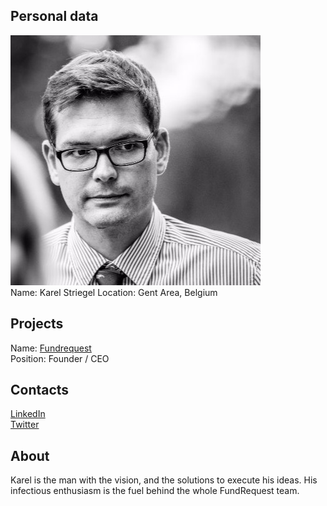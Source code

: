 ## Personal data
![Karel Striegel photo](../people/photo/karel_striegel.jpg)  
Name:  Karel Striegel
Location: Gent Area, Belgium  
## Projects 
Name: [Fundrequest](../projects/fundrequest.md)  
Position: Founder / CEO
## Contacts
[LinkedIn](https://www.linkedin.com/in/karelstriegel/)   
[Twitter](https://twitter.com/TheCharliez)  
## About
Karel is the man with the vision, and the solutions to execute his ideas. His infectious enthusiasm is the fuel behind the whole FundRequest team. 
